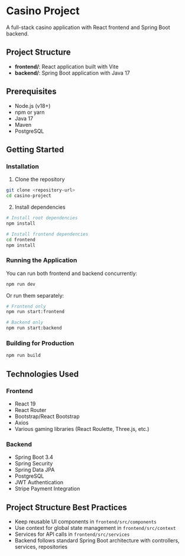 # Casino Project

A full-stack casino application with React frontend and Spring Boot backend.

## Project Structure

- **frontend/**: React application built with Vite
- **backend/**: Spring Boot application with Java 17

## Prerequisites

- Node.js (v18+)
- npm or yarn
- Java 17
- Maven
- PostgreSQL

## Getting Started

### Installation

1. Clone the repository
```bash
git clone <repository-url>
cd casino-project
```

2. Install dependencies
```bash
# Install root dependencies
npm install

# Install frontend dependencies
cd frontend
npm install
```

### Running the Application

You can run both frontend and backend concurrently:

```bash
npm run dev
```

Or run them separately:

```bash
# Frontend only
npm run start:frontend

# Backend only
npm run start:backend
```

### Building for Production

```bash
npm run build
```

## Technologies Used

### Frontend
- React 19
- React Router
- Bootstrap/React Bootstrap
- Axios
- Various gaming libraries (React Roulette, Three.js, etc.)

### Backend
- Spring Boot 3.4
- Spring Security
- Spring Data JPA
- PostgreSQL
- JWT Authentication
- Stripe Payment Integration

## Project Structure Best Practices

- Keep reusable UI components in `frontend/src/components`
- Use context for global state management in `frontend/src/context`
- Services for API calls in `frontend/src/services`
- Backend follows standard Spring Boot architecture with controllers, services, repositories 